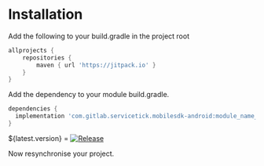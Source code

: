 # Installation

Add the following to your build.gradle in the project root
```groovy
allprojects {
	repositories {
		maven { url 'https://jitpack.io' }
	}
}
```

Add the dependency to your module build.gradle.
```groovy
dependencies {
  implementation 'com.gitlab.servicetick.mobilesdk-android:module_name_here:${latest.version}'
}
```

${latest.version} = [![Release](https://jitpack.io/v/com.gitlab.servicetick/mobile-sdk-android.svg?label=Latest%20version)](https://jitpack.io/#com.gitlab.servicetick/mobile-sdk-android)

Now resynchronise your project.
